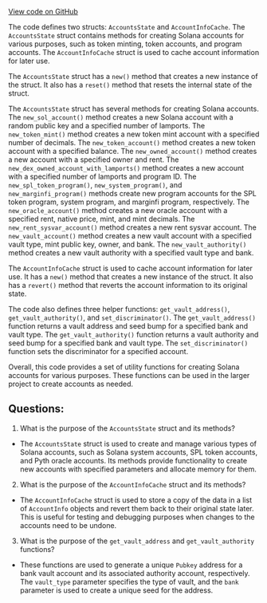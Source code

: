 [View code on GitHub](https://github.com/mrgnlabs/marginfi-v2/fuzz/src/account_state.rs)

The code defines two structs: `AccountsState` and `AccountInfoCache`. The `AccountsState` struct contains methods for creating Solana accounts for various purposes, such as token minting, token accounts, and program accounts. The `AccountInfoCache` struct is used to cache account information for later use.

The `AccountsState` struct has a `new()` method that creates a new instance of the struct. It also has a `reset()` method that resets the internal state of the struct.

The `AccountsState` struct has several methods for creating Solana accounts. The `new_sol_account()` method creates a new Solana account with a random public key and a specified number of lamports. The `new_token_mint()` method creates a new token mint account with a specified number of decimals. The `new_token_account()` method creates a new token account with a specified balance. The `new_owned_account()` method creates a new account with a specified owner and rent. The `new_dex_owned_account_with_lamports()` method creates a new account with a specified number of lamports and program ID. The `new_spl_token_program()`, `new_system_program()`, and `new_marginfi_program()` methods create new program accounts for the SPL token program, system program, and marginfi program, respectively. The `new_oracle_account()` method creates a new oracle account with a specified rent, native price, mint, and mint decimals. The `new_rent_sysvar_account()` method creates a new rent sysvar account. The `new_vault_account()` method creates a new vault account with a specified vault type, mint public key, owner, and bank. The `new_vault_authority()` method creates a new vault authority with a specified vault type and bank.

The `AccountInfoCache` struct is used to cache account information for later use. It has a `new()` method that creates a new instance of the struct. It also has a `revert()` method that reverts the account information to its original state.

The code also defines three helper functions: `get_vault_address()`, `get_vault_authority()`, and `set_discriminator()`. The `get_vault_address()` function returns a vault address and seed bump for a specified bank and vault type. The `get_vault_authority()` function returns a vault authority and seed bump for a specified bank and vault type. The `set_discriminator()` function sets the discriminator for a specified account.

Overall, this code provides a set of utility functions for creating Solana accounts for various purposes. These functions can be used in the larger project to create accounts as needed.
## Questions: 
 1. What is the purpose of the `AccountsState` struct and its methods?
- The `AccountsState` struct is used to create and manage various types of Solana accounts, such as Solana system accounts, SPL token accounts, and Pyth oracle accounts. Its methods provide functionality to create new accounts with specified parameters and allocate memory for them.

2. What is the purpose of the `AccountInfoCache` struct and its methods?
- The `AccountInfoCache` struct is used to store a copy of the data in a list of `AccountInfo` objects and revert them back to their original state later. This is useful for testing and debugging purposes when changes to the accounts need to be undone.

3. What is the purpose of the `get_vault_address` and `get_vault_authority` functions?
- These functions are used to generate a unique `Pubkey` address for a bank vault account and its associated authority account, respectively. The `vault_type` parameter specifies the type of vault, and the `bank` parameter is used to create a unique seed for the address.